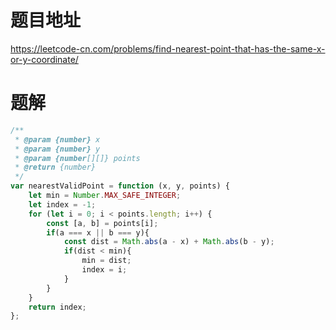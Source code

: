 # 题目地址
https://leetcode-cn.com/problems/find-nearest-point-that-has-the-same-x-or-y-coordinate/

# 题解
```js
/**
 * @param {number} x
 * @param {number} y
 * @param {number[][]} points
 * @return {number}
 */
var nearestValidPoint = function (x, y, points) {
    let min = Number.MAX_SAFE_INTEGER;
    let index = -1;
    for (let i = 0; i < points.length; i++) {
        const [a, b] = points[i];
        if(a === x || b === y){
            const dist = Math.abs(a - x) + Math.abs(b - y);
            if(dist < min){
                min = dist;
                index = i;
            }
        }
    }
    return index;
};
```